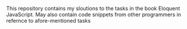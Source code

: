This repository contains my sloutions to the tasks in the book Eloquent JavaScript.
May also contain code snippets from other programmers in refernce to afore-mentioned tasks
